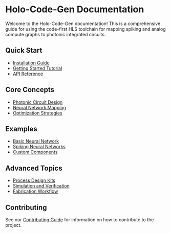 # Holo-Code-Gen Documentation

Welcome to the Holo-Code-Gen documentation! This is a comprehensive guide for using the code-first HLS toolchain for mapping spiking and analog compute graphs to photonic integrated circuits.

## Quick Start

- [Installation Guide](installation.md)
- [Getting Started Tutorial](getting-started.md)
- [API Reference](api/index.md)

## Core Concepts

- [Photonic Circuit Design](concepts/photonic-design.md)
- [Neural Network Mapping](concepts/nn-mapping.md)
- [Optimization Strategies](concepts/optimization.md)

## Examples

- [Basic Neural Network](examples/basic-nn.md)
- [Spiking Neural Networks](examples/snn.md)
- [Custom Components](examples/custom-components.md)

## Advanced Topics

- [Process Design Kits](advanced/pdk.md)
- [Simulation and Verification](advanced/simulation.md)
- [Fabrication Workflow](advanced/fabrication.md)

## Contributing

See our [Contributing Guide](../CONTRIBUTING.md) for information on how to contribute to the project.